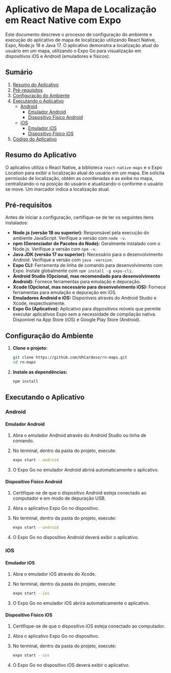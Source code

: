 # Aplicativo de Mapa de Localização em React Native com Expo

Este documento descreve o processo de configuração do ambiente e execução do aplicativo de mapa de localização utilizando React Native, Expo, Node.js 18 e Java 17. O aplicativo demonstra a localização atual do usuário em um mapa, utilizando o Expo Go para visualização em dispositivos iOS e Android (emuladores e físicos).

## Sumário

1.  [Resumo do Aplicativo](#resumo-do-aplicativo)
2.  [Pré-requisitos](#pré-requisitos)
3.  [Configuração do Ambiente](#configuração-do-ambiente)
4.  [Executando o Aplicativo](#executando-o-aplicativo)
    *   [Android](#android)
        *   [Emulador Android](#emulador-android)
        *   [Dispositivo Físico Android](#dispositivo-físico-android)
    *   [iOS](#ios)
        *   [Emulador iOS](#emulador-ios)
        *   [Dispositivo Físico iOS](#dispositivo-físico-ios)
5.  [Código do Aplicativo](#código-do-aplicativo)

## Resumo do Aplicativo

O aplicativo utiliza o React Native, a biblioteca `react-native-maps` e o Expo Location para exibir a localização atual do usuário em um mapa.  Ele solicita permissão de localização, obtém as coordenadas e as exibe no mapa, centralizando-o na posição do usuário e atualizando-o conforme o usuário se move. Um marcador indica a localização atual.

## Pré-requisitos

Antes de iniciar a configuração, certifique-se de ter os seguintes itens instalados:

*   **Node.js (versão 18 ou superior):**  Responsável pela execução do ambiente JavaScript.  Verifique a versão com `node -v`.
*   **npm (Gerenciador de Pacotes do Node):**  Geralmente instalado com o Node.js. Verifique a versão com `npm -v`.
*   **Java JDK (versão 17 ou superior):** Necessário para o desenvolvimento Android. Verifique a versão com `java -version`.
*   **Expo CLI:** Ferramenta de linha de comando para desenvolvimento com Expo. Instale globalmente com `npm install -g expo-cli`.
*   **Android Studio (Opcional, mas recomendado para desenvolvimento Android):**  Fornece ferramentas para emulação e depuração.
*   **Xcode (Opcional, mas necessário para desenvolvimento iOS):**  Fornece ferramentas para emulação e depuração em iOS.
*   **Emuladores Android e iOS:**  Disponíveis através do Android Studio e Xcode, respectivamente.
*   **Expo Go (Aplicativo):**  Aplicativo para dispositivos móveis que permite executar aplicativos Expo sem a necessidade de compilação nativa. Disponível na App Store (iOS) e Google Play Store (Android).

## Configuração do Ambiente

1.  **Clone o projeto:**

    ```bash
    git clone https://github.com/UhCardoso/rn-maps.git
    cd rn-maps
    ```

2.  **Instale as dependências:**

    ```bash
    npm install
    ```

## Executando o Aplicativo

### Android

#### Emulador Android

1.  Abra o emulador Android através do Android Studio ou linha de comando.
2.  No terminal, dentro da pasta do projeto, execute:

    ```bash
    expo start --android
    ```

3.  O Expo Go no emulador Android abrirá automaticamente o aplicativo.

#### Dispositivo Físico Android

1.  Certifique-se de que o dispositivo Android esteja conectado ao computador e em modo de depuração USB.
2.  Abra o aplicativo Expo Go no dispositivo.
3.  No terminal, dentro da pasta do projeto, execute:

    ```bash
    expo start --android
    ```

4.  O Expo Go no dispositivo Android deverá exibir o aplicativo.

### iOS

#### Emulador iOS

1.  Abra o emulador iOS através do Xcode.
2.  No terminal, dentro da pasta do projeto, execute:

    ```bash
    expo start --ios
    ```

3.  O Expo Go no emulador iOS abrirá automaticamente o aplicativo.

#### Dispositivo Físico iOS

1.  Certifique-se de que o dispositivo iOS esteja conectado ao computador.
2.  Abra o aplicativo Expo Go no dispositivo.
3.  No terminal, dentro da pasta do projeto, execute:

    ```bash
    expo start --ios
    ```

4.  O Expo Go no dispositivo iOS deverá exibir o aplicativo.
